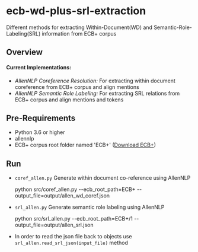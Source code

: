 # ecb-wd-plus-srl-extraction
Different methods for extracting Within-Document(WD) and Semantic-Role-Labeling(SRL) information from ECB+ corpus

Overview
--

#### Current Implementations:

- *AllenNLP Coreference Resolution:* For extracting within document coreference from ECB+ corpus and align mentions
- *AllenNLP Semantic Role Labeling:* For extracting SRL relations from ECB+ corpus and align mentions and tokens

Pre-Requirements
--
- Python 3.6 or higher
- allennlp
- ECB+ corpus root folder named 'ECB+' (<a href="http://www.newsreader-project.eu/results/data/the-ecb-corpus/">Download ECB+</a>)

Run
--
- ``coref_allen.py``  Generate within document co-reference using AllenNLP


    python src/coref_allen.py --ecb_root_path=ECB+ --output_file=output/allen_wd_coref.json

- ``srl_allen.py`` Generate semantic role labeling using AllenNLP


    python src/srl_allen.py --ecb_root_path=ECB+/1 --output_file=output/allen_srl.json

- In order to read the json file back to objects use ``srl_allen.read_srl_json(input_file)`` method
